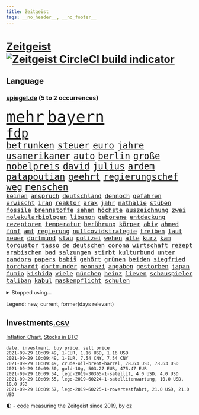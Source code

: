 ```yaml
---
title: Zeitgeist
tags: __no_header__, __no_footer__
---
```


# [Zeitgeist](https://oliz.io/zeitgeist/) [![Zeitgeist CircleCI build indicator](https://circleci.com/gh/ooz/zeitgeist.svg?style=shield)](https://circleci.com/gh/ooz/zeitgeist)

## Language

<h3><a href="https://www.spiegel.de" target="_blank">spiegel.de</a> (5 to 2 occurrences)</h3>
<p style="font-family:monospace">
<span style="font-size:32pt"><a href="news_links.html#mehr" class="current">mehr</a></span>
<span style="font-size:32pt"><a href="news_links.html#bayern" class="current">bayern</a></span>
<br>
<span style="font-size:25pt"><a href="news_links.html#fdp" class="current">fdp</a></span>
<br>
<span style="font-size:18pt"><a href="news_links.html#betrunken" class="new">betrunken</a></span>
<span style="font-size:18pt"><a href="news_links.html#steuer" class="current">steuer</a></span>
<span style="font-size:18pt"><a href="news_links.html#euro" class="current">euro</a></span>
<span style="font-size:18pt"><a href="news_links.html#jahre" class="current">jahre</a></span>
<span style="font-size:18pt"><a href="news_links.html#usamerikaner" class="current">usamerikaner</a></span>
<span style="font-size:18pt"><a href="news_links.html#auto" class="current">auto</a></span>
<span style="font-size:18pt"><a href="news_links.html#berlin" class="current">berlin</a></span>
<span style="font-size:18pt"><a href="news_links.html#große" class="current">große</a></span>
<span style="font-size:18pt"><a href="news_links.html#nobelpreis" class="new">nobelpreis</a></span>
<span style="font-size:18pt"><a href="news_links.html#david" class="current">david</a></span>
<span style="font-size:18pt"><a href="news_links.html#julius" class="current">julius</a></span>
<span style="font-size:18pt"><a href="news_links.html#ardem" class="new">ardem</a></span>
<span style="font-size:18pt"><a href="news_links.html#patapoutian" class="new">patapoutian</a></span>
<span style="font-size:18pt"><a href="news_links.html#geehrt" class="current">geehrt</a></span>
<span style="font-size:18pt"><a href="news_links.html#regierungschef" class="current">regierungschef</a></span>
<span style="font-size:18pt"><a href="news_links.html#weg" class="current">weg</a></span>
<span style="font-size:18pt"><a href="news_links.html#menschen" class="current">menschen</a></span>
<br>
<span style="font-size:12pt"><a href="news_links.html#keinen" class="current">keinen</a></span>
<span style="font-size:12pt"><a href="news_links.html#anspruch" class="current">anspruch</a></span>
<span style="font-size:12pt"><a href="news_links.html#deutschland" class="current">deutschland</a></span>
<span style="font-size:12pt"><a href="news_links.html#dennoch" class="current">dennoch</a></span>
<span style="font-size:12pt"><a href="news_links.html#gefahren" class="current">gefahren</a></span>
<span style="font-size:12pt"><a href="news_links.html#erwischt" class="current">erwischt</a></span>
<span style="font-size:12pt"><a href="news_links.html#iran" class="current">iran</a></span>
<span style="font-size:12pt"><a href="news_links.html#reaktor" class="current">reaktor</a></span>
<span style="font-size:12pt"><a href="news_links.html#arak" class="new">arak</a></span>
<span style="font-size:12pt"><a href="news_links.html#jahr" class="current">jahr</a></span>
<span style="font-size:12pt"><a href="news_links.html#nathalie" class="new">nathalie</a></span>
<span style="font-size:12pt"><a href="news_links.html#stüben" class="new">stüben</a></span>
<span style="font-size:12pt"><a href="news_links.html#fossile" class="current">fossile</a></span>
<span style="font-size:12pt"><a href="news_links.html#brennstoffe" class="current">brennstoffe</a></span>
<span style="font-size:12pt"><a href="news_links.html#sehen" class="current">sehen</a></span>
<span style="font-size:12pt"><a href="news_links.html#höchste" class="current">höchste</a></span>
<span style="font-size:12pt"><a href="news_links.html#auszeichnung" class="current">auszeichnung</a></span>
<span style="font-size:12pt"><a href="news_links.html#zwei" class="current">zwei</a></span>
<span style="font-size:12pt"><a href="news_links.html#molekularbiologen" class="new">molekularbiologen</a></span>
<span style="font-size:12pt"><a href="news_links.html#libanon" class="current">libanon</a></span>
<span style="font-size:12pt"><a href="news_links.html#geborene" class="current">geborene</a></span>
<span style="font-size:12pt"><a href="news_links.html#entdeckung" class="current">entdeckung</a></span>
<span style="font-size:12pt"><a href="news_links.html#rezeptoren" class="new">rezeptoren</a></span>
<span style="font-size:12pt"><a href="news_links.html#temperatur" class="current">temperatur</a></span>
<span style="font-size:12pt"><a href="news_links.html#berührung" class="current">berührung</a></span>
<span style="font-size:12pt"><a href="news_links.html#körper" class="current">körper</a></span>
<span style="font-size:12pt"><a href="news_links.html#abiy" class="current">abiy</a></span>
<span style="font-size:12pt"><a href="news_links.html#ahmed" class="current">ahmed</a></span>
<span style="font-size:12pt"><a href="news_links.html#fünf" class="current">fünf</a></span>
<span style="font-size:12pt"><a href="news_links.html#amt" class="current">amt</a></span>
<span style="font-size:12pt"><a href="news_links.html#regierung" class="current">regierung</a></span>
<span style="font-size:12pt"><a href="news_links.html#nullcovidstrategie" class="new">nullcovidstrategie</a></span>
<span style="font-size:12pt"><a href="news_links.html#treiben" class="current">treiben</a></span>
<span style="font-size:12pt"><a href="news_links.html#laut" class="current">laut</a></span>
<span style="font-size:12pt"><a href="news_links.html#neuer" class="current">neuer</a></span>
<span style="font-size:12pt"><a href="news_links.html#dortmund" class="current">dortmund</a></span>
<span style="font-size:12pt"><a href="news_links.html#stau" class="new">stau</a></span>
<span style="font-size:12pt"><a href="news_links.html#polizei" class="current">polizei</a></span>
<span style="font-size:12pt"><a href="news_links.html#wehen" class="current">wehen</a></span>
<span style="font-size:12pt"><a href="news_links.html#alle" class="current">alle</a></span>
<span style="font-size:12pt"><a href="news_links.html#kurz" class="current">kurz</a></span>
<span style="font-size:12pt"><a href="news_links.html#kam" class="current">kam</a></span>
<span style="font-size:12pt"><a href="news_links.html#torquator" class="new">torquator</a></span>
<span style="font-size:12pt"><a href="news_links.html#tasso" class="new">tasso</a></span>
<span style="font-size:12pt"><a href="news_links.html#de" class="current">de</a></span>
<span style="font-size:12pt"><a href="news_links.html#deutschen" class="current">deutschen</a></span>
<span style="font-size:12pt"><a href="news_links.html#corona" class="current">corona</a></span>
<span style="font-size:12pt"><a href="news_links.html#wirtschaft" class="current">wirtschaft</a></span>
<span style="font-size:12pt"><a href="news_links.html#rezept" class="current">rezept</a></span>
<span style="font-size:12pt"><a href="news_links.html#arabischen" class="current">arabischen</a></span>
<span style="font-size:12pt"><a href="news_links.html#bad" class="current">bad</a></span>
<span style="font-size:12pt"><a href="news_links.html#salzungen" class="new">salzungen</a></span>
<span style="font-size:12pt"><a href="news_links.html#stirbt" class="current">stirbt</a></span>
<span style="font-size:12pt"><a href="news_links.html#kulturbund" class="new">kulturbund</a></span>
<span style="font-size:12pt"><a href="news_links.html#unter" class="current">unter</a></span>
<span style="font-size:12pt"><a href="news_links.html#pandora" class="current">pandora</a></span>
<span style="font-size:12pt"><a href="news_links.html#papers" class="new">papers</a></span>
<span style="font-size:12pt"><a href="news_links.html#babiš" class="current">babiš</a></span>
<span style="font-size:12pt"><a href="news_links.html#gehört" class="current">gehört</a></span>
<span style="font-size:12pt"><a href="news_links.html#grünen" class="current">grünen</a></span>
<span style="font-size:12pt"><a href="news_links.html#beiden" class="current">beiden</a></span>
<span style="font-size:12pt"><a href="news_links.html#siegfried" class="current">siegfried</a></span>
<span style="font-size:12pt"><a href="news_links.html#borchardt" class="new">borchardt</a></span>
<span style="font-size:12pt"><a href="news_links.html#dortmunder" class="current">dortmunder</a></span>
<span style="font-size:12pt"><a href="news_links.html#neonazi" class="new">neonazi</a></span>
<span style="font-size:12pt"><a href="news_links.html#angaben" class="current">angaben</a></span>
<span style="font-size:12pt"><a href="news_links.html#gestorben" class="current">gestorben</a></span>
<span style="font-size:12pt"><a href="news_links.html#japan" class="current">japan</a></span>
<span style="font-size:12pt"><a href="news_links.html#fumio" class="new">fumio</a></span>
<span style="font-size:12pt"><a href="news_links.html#kishida" class="new">kishida</a></span>
<span style="font-size:12pt"><a href="news_links.html#viele" class="current">viele</a></span>
<span style="font-size:12pt"><a href="news_links.html#münchen" class="current">münchen</a></span>
<span style="font-size:12pt"><a href="news_links.html#heinz" class="current">heinz</a></span>
<span style="font-size:12pt"><a href="news_links.html#lieven" class="new">lieven</a></span>
<span style="font-size:12pt"><a href="news_links.html#schauspieler" class="current">schauspieler</a></span>
<span style="font-size:12pt"><a href="news_links.html#taliban" class="current">taliban</a></span>
<span style="font-size:12pt"><a href="news_links.html#kabul" class="current">kabul</a></span>
<span style="font-size:12pt"><a href="news_links.html#maskenpflicht" class="current">maskenpflicht</a></span>
<span style="font-size:12pt"><a href="news_links.html#schulen" class="current">schulen</a></span>
</p>
<details>
<summary>Stopped using...</summary>
<p class="former" style="font-size:12pt">
boot(348) kino(348) richterin(348) andrea(347) himmel(347) main(347) reiche(347) weiten(347) wütet(347) hinweisen(346) wechsel(346) astrazeneca(345) aufmerksamkeit(345) ausnahmezustand(345) bildungsministerin(345) dienst(345) entdeckte(345) ersatz(345) korrigiert(345) locker(345) worte(345) beteiligten(344) echte(344) kapitän(344) radikal(344) runter(344) sogenannte(344) sportdirektor(344) vorantreiben(344) vorstellung(344) ankunft(343) arbeitgeber(343) badenwürttembergs(343) folgt(343) geschäft(343) illegale(343) joachim(343) kriminelle(343) kurzfristig(343) moderne(343) schülern(343) seitdem(343) unrecht(343) bars(342) benennt(342) diskutieren(342) fahrzeug(342) fühlt(342) gefüllt(342) radfahrer(342) reduziert(342) senken(342) vergangene(342) 8000(341) attackieren(341) betrugs(341) charlie(341) coronahilfen(341) erlitten(341) fallzahlen(341) folgte(341) gefechte(341) halben(341) infektionen(341) kampagne(341) notfalls(341) pferd(341) regen(341) stil(341) verhängen(341) verlust(341) zuhause(341) 2016(340) beamter(340) benjamin(340) beweisen(340) blockiert(340) finanzaufsicht(340) france(340) glimpflich(340) intensivbetten(340) leere(340) leiten(340) menge(340) schwierigkeiten(340) veränderte(340) wunsch(340) bahnhof(339) entlastet(339) geboten(339) gehalten(339) hans(339) israelische(339) konzernchef(339) schadet(339) stoff(339) verbreitung(339) überlebte(339) 99(338) arbeitslosigkeit(338) coronazahlen(338) erhielt(338) gelsenkirchen(338) konfrontiert(338) länge(338) nahen(338) patrick(338) schnee(338) schulze(338) stürmer(338) vorstand(338) wirken(338) ärgert(338) 5(337) altmaier(337) ausgeschieden(337) bill(337) dreimal(337) eindämmen(337) entsprechende(337) gleichberechtigung(337) islamischen(337) metern(337) neuwagen(337) quote(337) scheidende(337) spaniens(337) stanley(337) swetlana(337) ankündigung(336) christine(336) durchsuchungen(336) elisabeth(336) fahrrad(336) ii(336) islamischer(336) lukas(336) minute(336) plus(336) tichanowskaja(336) wales(336) wälder(336) bildungsforscher(335) einzig(335) entkommen(335) froh(335) geprüft(335) ifoindex(335) langen(335) letzter(335) schuss(335) sicherte(335) standort(335) unterzeichnet(335) viren(335) übernahme(335) feuerwehrleute(334) meiner(334) metropolen(334) nancy(334) pocht(334) schlicht(334) studieren(334) absage(333) geflogen(333) grundschüler(333) kollege(333) löw(333) mancherorts(333) offiziellen(333) treten(333) verfolgt(333) wissenschaft(333) eigentümer(332) fernen(332) m(332) schwindet(332) vorsprung(332) weltwirtschaft(332) 81(331) brauche(331) coronapolitik(331) feiertagen(331) flüchtlingen(331) manuel(331) rechtsaußen(331) verabreicht(331) verschwand(331) zimmer(331) ecken(330) erregt(330) geschäftsführer(330) leipzigs(330) netanyahu(330) verbessert(330) vorgaben(330) bewährungsstrafe(329) drastischen(329) toter(329) verteilung(329) wochenüberblick(329) zucker(329) abgebrochen(328) dahintersteckt(328) dir(328) karte(328) lambrecht(328) sinn(328) verantwortlichen(328) weltrekord(328) durcheinander(327) ereignisse(327) mama(327) stieß(327) william(327) coronaerkrankung(326) erfindung(326) gesamten(326) robin(326) liefen(325) monats(325) verklagen(325) zukünftig(325) autobranche(324) brandstiftung(324) bushido(324) düstere(324) herzen(324) hob(324) inhalte(324) königin(324) streitet(324) küstenwache(323) ringen(323) abgewiesen(322) amtsgericht(322) schlappe(322) varianten(322) 55(321) abkehr(321) alarmiert(321) empfängt(321) berühmten(320) bob(320) kassel(320) karin(319) schneider(319) spaltet(319) umgebung(319) anlauf(318) ausrüstung(318) bundes(318) gewinn(318) niedrigere(318) präsenzunterricht(318) rollt(318) antrag(317) bruce(317) dfbpokal(317) nasa(317) riesig(317) abseits(316) brandenburger(316) rose(316) terrorismus(316) whatsapp(316) aufgestellt(315) aufhalten(315) boomen(315) fortuna(315) hohem(315) schulschließungen(315) trauert(315) verbrennungsmotor(315) vergangen(315) erstickt(314) familienministerin(314) krebs(314) rettung(314) betrogen(313) pushbacks(313) risikogruppen(313) handy(312) km/h(312) philosoph(312) titelverteidiger(312) kinderpornografie(311) mutationen(311) warfen(311) gelandet(310) arbeitslose(309) erzbistum(309) spahns(309) bundesnetzagentur(308) flughafens(308) halbiert(308) regierungserklärung(308) schock(308) wirbel(308) aktivist(307) minderjährigen(307) bundeswehrsoldaten(306) mischung(305) beschlagnahmten(304) cover(304) kleinkind(304) reus(302) skizziert(302) boni(301) festhalten(301) katharina(301) klees(301) paartherapeutin(301) schade(301) emotionale(300) fördern(300) geht's(300) vorherrschaft(300) dr(299) dreharbeiten(299) präsidentschaft(299) günther(298) sammelte(298) schulz(298) drückt(297) sturms(297) beschaffung(296) grüner(296) schätzen(295) susanne(295) foto(293) offensichtlich(293) überfordert(293) existenz(291) betrieben(290) engen(289) coronaimpfstoffs(288) fremden(288) stellenabbau(288) 56(287) bist(287) rache(285) daheim(284) erleichtern(284) höhepunkt(284) schwimmen(283) drohung(282) möglichkeit(282) vereins(282) versammelt(281) 85(278) coronaimpfzentrum(278) häuslicher(278) würdigung(277) dreyer(276) malu(276) 34jährige(274) bundeskabinett(272) freiheiten(272) rechter(272) genaue(268) impfdosis(267) abhilfe(266) würdigt(266) interviews(265) brutalen(263) herrschaft(263) vorbehalte(263) rüstet(262) malaysia(261) pfleger(261) biontech/pfizer(260) gerammt(257) katzen(257) variante(256) partnerin(255) coronavakzine(252) laufende(250) eingesperrt(249) außergewöhnlich(247) dürre(247) jener(245) blitz(243) gewinne(241) 95(240) 68(239) öffnet(235) blaue(231) coronaimpfkampagne(231) hennigwellsow(231) kreuzung(231) genießen(230) iv(230) zustimmen(230) coronainzidenzen(227) ingolstadt(227) afrikanische(225) erkämpft(225) lenkt(225) coronamasken(222) gegeneinander(222) angemessene(221) schiebt(221) estland(217) etappe(214) heutige(214) nationalpark(213) datenschützer(211) flüsse(211) verlusten(211) traumberuf(210) zusammenbruch(206) herausfordern(205) soldatinnen(205) verteuert(204) schätzungen(203) chile(202) konkreten(202) trümmern(201) unzureichend(201) großbrand(200) echter(198) geschlossenen(198) beunruhigt(196) abbruch(195) belgier(195) tvstar(195) linkenchefin(194) großmeister(190) krimi(190) verlaufen(190) oberverwaltungsgericht(188) unverständnis(188) usbehörde(188) lockte(185) ölkonzern(183) abgewehrt(182) beschreiben(181) gekippt(181) strebt(181) lucaapp(180) marvin(180) usgeheimdienste(179) verantwortliche(178) erledigt(176) szenarien(176) beileid(175) lacht(175) horrende(173) nationaler(173) baku(172) leichtathleten(169) belgische(168) vettel(168) bosch(167) durchschnitt(167) drüber(166) koepfer(166) missglückten(166) besetzen(165) frontal(165) schafften(165) kürzester(164) nationalelf(164) passende(164) beleidigte(163) homophobe(163) rauf(163) teilzeit(163) wunde(163) kanzlerkandidatin(162) ken(162) proben(161) aussprache(160) eigentore(160) mexikos(160) gucken(158) zoff(158) ostküste(157) rennstall(157) spürt(157) erdoğans(155) landesverband(155) standorten(155) unis(155) tabu(153) aufreger(151) abzuwenden(150) heiter(150) pomp(150) broadway(148) enthalten(148) frauenbundesliga(148) abbas(147) samoa(146) tunnel(146) nordamerika(145) erfülle(144) exverfassungsschutzchef(144) knappe(144) nötigen(144) blutigen(143) regierungstruppen(143) ähnlichen(143) vergewaltiger(142) pflegen(141) schwimmerin(138) schädlichen(138) bereite(137) neukölln(137) reederei(137) sozialleistungen(137) weimarer(136) gegensatz(135) 1946(134) massachusetts(134) motorrad(134) poleposition(133) zweijähriges(133) todesfall(132) baerbocks(131) finales(130) transfer(130) genesene(129) vereine(129) albanien(128) einzelfall(128) großkonzerne(128) auseinandersetzen(127) machtoptionen(127) square(126) beispiellose(125) lediglich(125) louisa(125) ungerecht(125) verfilmung(125) 2013(124) vita(124) vize(124) bretagne(123) konflikten(123) bio(122) vorreiter(122) skateboarden(121) 41jährige(120) hofmann(120) schönheit(120) heimkehr(119) schwule(118) usverteidigungsministerium(117) fähre(115) seltenes(115) heizkosten(113) nachbesserungen(113) reicher(112) ticket(112) eingestürzt(111) gewerkschafter(110) gewitter(109) nahostkonflikt(109) stärkere(109) betreiberfirma(108) zugeschlagen(108) erweitern(107) jamie(107) beschränkt(106) dorthin(106) elektro(106) peinlich(106) rundfahrt(106) vermieten(106) familienministerium(105) gesprungen(105) kommentieren(105) solar(105) wessen(105) balkan(104) vertrauter(104) mangelhafter(103) überfielen(103) organisierten(102) revolutionieren(102) vielfaches(102) usstreitkräfte(101) beleidigten(100) heimischen(100) teuerung(100) decke(99) shell(99) wettbewerbshüter(99) zerstörungen(99) arrangieren(98) getreten(98) steuervergehen(98) ausreise(97) kolumbien(97) lahmlegen(97) arena(96) außergewöhnliches(96) menschenrechtsaktivistin(96) monaco(96) fünfjähriger(95) klettern(95) atomkraftwerk(94) my(94) pandemien(94) princess(94) unterschreibt(94) beschäftigung(93) künstlerische(92) comebackversuch(91) terroranschlägen(91) abrechnungsbetrug(90) ausgebremst(90) ewa(90) ideale(90) pajor(90) 14jährige(89) gosens(89) gruppenphase(89) optisch(89) einfallstor(88) hunderttausenden(88) tool(88) visum(88) alzheimer(87) knochen(87) kohlschreiber(87) soweit(87) hessische(86) massengrab(86) schlächter(86) 28jähriger(85) mach(85) naht(85) plage(85) stabilisieren(85) halbleitermangel(84) jemals(84) meiden(84) pendler(84) warburgbank(84) zitierte(84) brandanschläge(83) briefwechsel(83) gesänge(83) janeiro(83) regierungsbündnis(83) systeme(83) sätzen(83) unterdrücken(83) ansprechen(82) deutschebanktochter(82) gescheiterten(82) lloyd(82) starkregen(82) tragweite(82) unverändert(82) webber(82) bundespolizist(81) finde(81) linker(81) ronja(81) überzogene(81) aufgegangen(80) entsorgt(80) erdgeschoss(80) forderungskatalog(80) pizza(80) wahlkampfchef(80) begannen(79) kalifornischen(79) leichtverletzte(79) pflegebranche(79) aktienfonds(78) atalay(78) brannte(78) coronaursprung(78) ernste(78) hebel(78) logo(78) pinar(78) südeuropa(78) denis(77) ultrarechte(77) wale(77) überbrückungshilfe(77) abgerufen(76) auswärtige(76) datenschützern(76) kratzt(76) ladenöffnungen(76) zehnjährige(76) ansteckungsgefahr(75) bruchteil(75) höhn(75) unterliegen(75) beeindruckende(74) grieche(74) hymne(74) sommerpause(74) behauptete(73) eingezogen(73) bahnt(72) befristungen(72) fehlerhaft(72) riskante(72) trubel(72) besorgniserregend(71) börsenwert(71) rechenzentren(71) sehenswerten(71) standstreifen(71) verbesserungen(71) verlagern(71) 1963(70) blei(70) dfbnationalspieler(70) klubszene(70) sklaverei(70) tierleid(70) umweltgründen(70) vormundschaft(70) gerichtlich(69) kader(69) millionenentschädigung(69) montreal(69) pandabären(69) totschlag(69) uganda(69) gefährdeten(68) geurteilt(68) mind(68) tatsachen(68) yang(68) großraum(67) nachbarin(67) schildern(67) stockt(67) ungerechte(67) willkür(67) 72(66) antrittsbesuch(66) existiert(66) neugeborene(66) stränden(66) warteten(66) zurückgelassen(66) polo(65) primož(65) roglič(65) sätze(65) begnadigt(64) chefs(64) heim(64) minijobs(64) restriktive(64) süddeutschland(64) vertretungen(64) 24jährige(63) blasio(63) ginter(63) küssen(63) linkenfraktionschef(63) offensivspieler(63) sciencefiction(63) wüten(63) ed(62) euroraum(62) hauseinsturz(62) nevada(62) untersagen(62) vorfreude(62) bundeswehreinsatz(61) gräbern(61) lukaku(61) primoz(61) roglic(61) romelu(61) symptomen(61) wahlprogramme(61) wetterkatastrophen(61) bundesverkehrsminister(60) ridle(60) tagessieg(60) vermeintlicher(60) absurden(59) abwehrchef(59) auslöste(59) axel(59) blutspritzer(59) coco(59) doppelerfolg(59) frühes(59) gauff(59) glatte(59) gorillas(59) impfstoffproduktion(59) militärmaschine(59) murray(59) out(59) fläche(58) got(58) sieglos(58) usstützpunkt(58) berechnen(57) emviertelfinale(57) podolski(57) selbstmordanschlag(57) sichtbar(57) steuerkonzept(57) wäldern(57) überfüllte(57) auslandspodcast(56) aussagekräftig(56) evakuierung(56) fühlte(56) gemeinwohl(56) gleitet(56) hassverbrechen(56) kolumbianischen(56) oberbürgermeisterin(56) scannen(56) bliebe(55) etappen(55) leblos(55) slowene(55) ubahnstationen(55) 25jähriger(54) bedeutenden(54) charlottesville(54) gebauten(54) impfraten(54) strikten(54) umzug(54) usarmee(54) blind(53) coop(53) daxkonzerne(53) hüfte(53) interstate(53) krachte(53) lebten(53) meiste(53) miliz(53) resolution(53) technischen(53) begeisterung(52) hafer(52) politt(52) seltsam(52) 36jährige(51) aufwendig(51) belästigungen(51) brillante(51) errichtet(51) mdr(51) sommerloch(51) zugesprochen(51) erzieherinnen(50) schrecklich(50) unbestimmte(50) maps(49) prominent(49) sturzbäche(49) augsburger(48) fluten(48) stadions(48) 14jähriger(47) erkennbar(47) geschlossene(47) heißluftballon(47) hoteleinsturz(47) signalwirkung(47) unsichtbar(47) beliebte(46) gelaufen(46) herzlich(46) lax(46) uswahlrecht(46) angebots(45) anschlagsserie(45) crown(45) einsetzt(45) erftstadt(45) gebeutelt(45) halbleiter(45) katastrophenschutz(45) mads(45) quälen(45) transferticker(45) ahr(44) flutgebieten(44) freundeskreis(44) manch(44) paralympicssieger(44) rehm(44) rennstrecke(44) wahlkampfs(44) afghanischer(43) córdoba(43) hektar(43) holiday(43) juristischen(43) labore(43) ringe(43) salz(43) spot(43) begründen(42) installiert(42) löbel(42) nikolas(42) abfall(41) beseitigen(41) erftstadtblessem(41) gags(41) milliardengeschäft(41) olympisch(41) schätzt(41) spa(41) versäumt(41) badenbaden(40) iocpräsident(40) qualifiziert(40) dune(39) kette(39) krisenmanagement(39) prüfungen(39) schwimmt(39) sinzig(39) bestimmtes(38) dirigentin(38) erfassung(38) flutkatastophe(38) goldmedaillen(38) leistungen(38) taekwondokämpferin(38) todesangst(38) vergebens(38) wahlkampfdebatte(38) weltstars(38) cdubundestagsabgeordneten(37) deiche(37) hinkt(37) norweger(37) rettungshubschrauber(37) verkaufte(37) abzugeben(36) aufsteigen(36) fukushima(36) moster(36) spezialteam(36) südfrankreich(36) wette(36) cell(35) donda(35) gärtner(35) kais(35) stromschlag(35) tunesier(35) connor(34) lastenrad(34) broadcast(33) feuerwehrleuten(33) fußballerin(33) rtlmoderatorin(33) supermärkte(33) usnotenbank(33) würdigen(33) algerier(32) lynchmord(32) querdenkerdemo(32) recklinghausen(32) gladbacher(31) hauptsache(31) kuriosem(31) kurzsichtig(31) neffe(31) stonehenge(31) streitthemen(31) tierreich(31) verpatzt(31) weitspringer(31) gemeint(30) querdenkerdemonstration(30) bilanzen(29) nachträglich(29) niklas(29) pandazwillinge(29) rutscht(29) schrank(29) whatsappnachrichten(29) ansage(28) gekocht(28) härteste(28) moratorium(28) querdenkerprotesten(28) uniform(28) zutiefst(28) azzedine(27) binden(27) erging(27) feinstaub(27) griffin(27) lagab(27) rover(27) trio(27) verließen(27) windstrom(27) wochenenden(27) zivile(27) ächzt(27) cunha(26) entkam(26) gerissen(26) industriegebiet(26) personalausweis(26) shady(26) vermietet(26) öffentlicher(26) fiskus(25) kalifornier(25) konstruktion(25) regnet(25) 70jährige(24) ibiza(24) polizeigewahrsam(24) schulstart(24) standorte(24) strafrechtliche(24) stralsund(24) usfirma(24) einspruch(23) geringsten(23) bezug(22) toilettenpause(22) bekomme(21) lernte(21) like(21) rügen(21) 190(20) epidemische(20) existenzsorgen(20) kumpel(20) midyatli(20) stagniert(20) surfen(20) unübersichtlich(20) ausbildungsverträge(19) bahnvorstand(19) einschlug(19) fahrlässigen(19) fußballtrainer(19) warteschleife(19) werken(19) 15jährigen(18) demonstrierende(18) greifswald(18) speiseplan(18) uskardinal(18) achtet(17) freundinnen(17) muhammad(17) paralympischen(17) stone(17) vuelta(17) exminister(16) grünenfraktionschefin(16) knast(16) randerscheinung(16) waldes(16) windschutzscheibe(16) denverclanstar(15) größen(15) mobbingvorwürfe(15) verbrannt(15) verfallen(15) bobic(14) bundesligastart(14) datteln(14) elvis(14) hochfahren(14) hoffenheim(14) händen(14) uneingeschränkt(14) absicherung(13) autopilot(13) dreijährige(13) einbringen(13) ernüchterung(13) klopp(13) schiffsstau(13) dflchefin(12) evakuierungsflüge(12) gene(12) neuesten(12) saisonauftakt(12) sicherheitsexperte(12) topstürmer(12) verspürt(12) beschimpfen(11) erhöhter(11) freundliche(11) fünfmal(11) talibanführer(11) verordnung(11)
</p>
</details>
<p>Legend: <span class="new">new</span>, <span class="current">current</span>, <span class="former">former(days relevant)</span></p>

## Investments[.csv](investments.csv)

[Inflation Chart](https://inflationchart.com),
[Stocks in BTC](https://stonksinbtc.xyz/)

```
date, investment, buy price, sell price
2021-09-29 10:09:49, 1-EUR, 1.16 USD, 1.16 USD
2021-09-29 10:09:49, 1-EUR, 7.54 CNY, 7.54 CNY
2021-09-29 10:09:49, crude-oil-brent-barrel, 78.63 USD, 78.63 USD
2021-09-29 10:09:50, gold-10g, 503.27 EUR, 475.47 EUR
2021-09-29 10:09:54, lego-2019-30365-1-satellit, 4.0 USD, 4.0 USD
2021-09-29 10:09:55, lego-2019-60224-1-satellitenwartung, 10.0 USD, 10.0 USD
2021-09-29 10:09:57, lego-2019-60225-1-rovertestfahrt, 21.0 USD, 21.0 USD
```

<footer>
<a href="javascript:toggleTheme()" class="nav">🌓</a>
- <a href="https://github.com/ooz/zeitgeist">code</a> measuring the Zeitgeist since 2019, by <a href="https://oliz.io">oz</a>
</footer>
